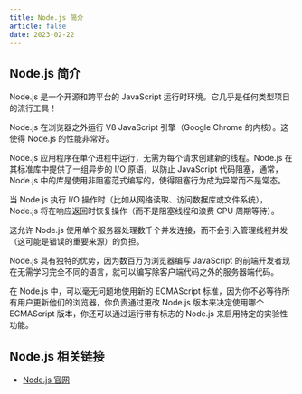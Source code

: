 ```yaml
---
title: Node.js 简介
article: false
date: 2023-02-22
---
```


## Node.js 简介

Node.js 是一个开源和跨平台的 JavaScript 运行时环境。它几乎是任何类型项目的流行工具！

Node.js 在浏览器之外运行 V8 JavaScript 引擎（Google Chrome 的内核）。这使得 Node.js 的性能非常好。

Node.js 应用程序在单个进程中运行，无需为每个请求创建新的线程。Node.js 在其标准库中提供了一组异步的 I/O 原语，以防止 JavaScript 代码阻塞，通常，Node.js 中的库是使用非阻塞范式编写的，使得阻塞行为成为异常而不是常态。

当 Node.js 执行 I/O 操作时（比如从网络读取、访问数据库或文件系统），Node.js 将在响应返回时恢复操作（而不是阻塞线程和浪费 CPU 周期等待）。

这允许 Node.js 使用单个服务器处理数千个并发连接，而不会引入管理线程并发（这可能是错误的重要来源）的负担。

Node.js 具有独特的优势，因为数百万为浏览器编写 JavaScript 的前端开发者现在无需学习完全不同的语言，就可以编写除客户端代码之外的服务器端代码。

在 Node.js 中，可以毫无问题地使用新的 ECMAScript 标准，因为你不必等待所有用户更新他们的浏览器，你负责通过更改 Node.js 版本来决定使用哪个 ECMAScript 版本，你还可以通过运行带有标志的 Node.js 来启用特定的实验性功能。

## Node.js 相关链接

- [Node.js 官网](https://nodejs.org/zh-cn/)